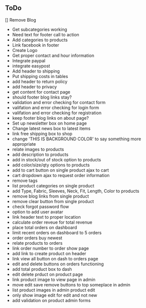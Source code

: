 ## ToDo

[] Remove Blog
- Get subcategories working
- Need text for footer call to action
- Add categories to products
- Link facebook in footer
- Create Logo
- Get proper contact and hour information
- Integrate paypal
- integrate easypost
- Add header to shipping
- Put shipping costs in tables
- add header to return policy
- add header to privacy
- get content for contact page
- should footer blog links stay?
- validation and error checking for contact form
- valifation and error checking for login form
- valifation and error checking for registration
- keep footer blog links on about page?
- Set up newsletter box on home page
- Change latest news box to latest items
- link free shipping box to shop
- change 'THIS IS BACKGROUND COLOR' to say something more appropriate
- relate images to products
- add description to products
- add in stock/out of stock option to products
- add color/size/qty options to products
- add to cart button on single product ajax to cart
- cart dropdown ajax to request order information
- remove tags
- list product categories on single product
- add Type, Fabric,  Sleeves, Neck, Fit, Length, Color to products
- remove blog links from single product
- remove clear button from single product
- check forgot password flow
- option to add user avatar
- link header text to proper location
- calculate order reveue for total revenue
- place total orders on dashboard
- limit recent orders on dashboard to 5 orders
- order orders buy newest
- relate products to orders
- link order number to order show page
- add link to create product on header
- link view all button on dash to orders page
- edit and delete buttons on orders functioning
- add total product box to dash
- edit delete prduct on product page
- link product image to view page in admin
- move edit save remove buttons to top someplace in admin
- list product images in admin product edit
- only show image edit for edit and not new
- add validation on product admin forms
